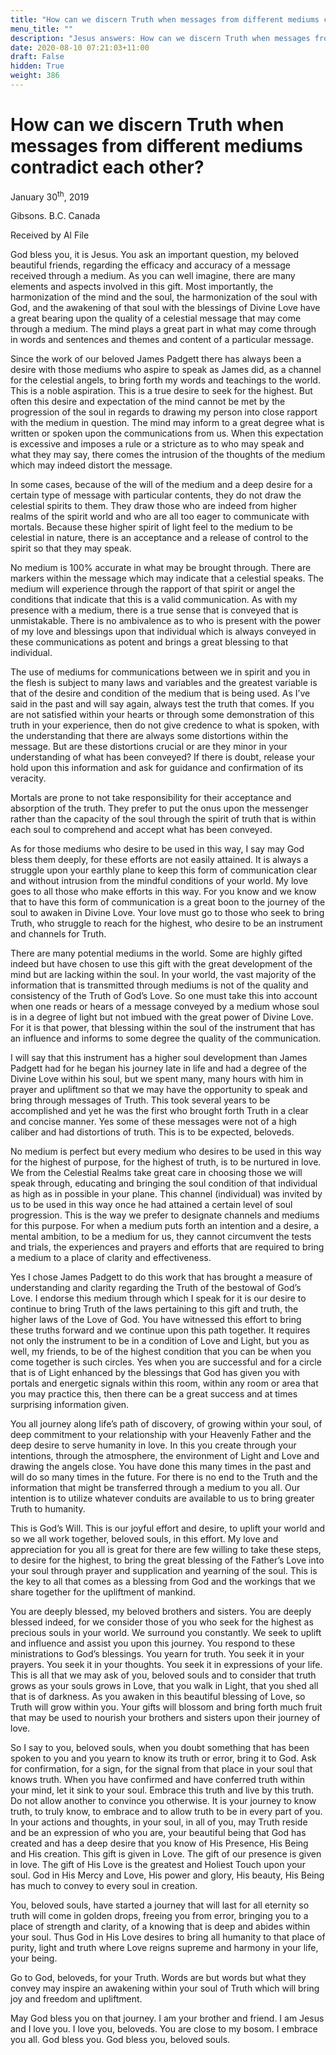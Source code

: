 ```yaml
---
title: "How can we discern Truth when messages from different mediums contradict each other?"
menu_title: ""
description: "Jesus answers: How can we discern Truth when messages from different mediums contradict each other?"
date: 2020-08-10 07:21:03+11:00
draft: False
hidden: True
weight: 386
---
```

# How can we discern Truth when messages from different mediums contradict each other?

January 30<sup>th</sup>, 2019

Gibsons. B.C. Canada

Received by Al File

God bless you, it is Jesus. You ask an important question, my beloved beautiful friends, regarding the efficacy and accuracy of a message received through a medium. As you can well imagine, there are many elements and aspects involved in this gift. Most importantly, the harmonization of the mind and the soul, the harmonization of the soul with God, and the awakening of that soul with the blessings of Divine Love have a great bearing upon the quality of a celestial message that may come through a medium. The mind plays a great part in what may come through in words and sentences and themes and content of a particular message. 

Since the work of our beloved James Padgett there has always been a desire with those mediums who aspire to speak as James did, as a channel for the celestial angels, to bring forth my words and teachings to the world. This is a noble aspiration. This is a true desire to seek for the highest. But often this desire and expectation of the mind cannot be met by the progression of the soul in regards to drawing my person into close rapport with the medium in question. The mind may inform to a great degree what is written or spoken upon the communications from us. When this expectation is excessive and imposes a rule or a stricture as to who may speak and what they may say, there comes the intrusion of the thoughts of the medium which may indeed distort the message. 

In some cases, because of the will of the medium and a deep desire for a certain type of message with particular contents, they do not draw the celestial spirits to them. They draw those who are indeed from higher realms of the spirit world and who are all too eager to communicate with mortals. Because these higher spirit of light feel to the medium to be celestial in nature, there is an acceptance and a release of control to the spirit so that they may speak. 

No medium is 100% accurate in what may be brought through. There are markers within the message which may indicate that a celestial speaks. The medium will experience through the rapport of that spirit or angel the conditions that indicate that this is a valid communication. As with my presence with a medium, there is a true sense that is conveyed that is unmistakable. There is no ambivalence as to who is present with the power of my love and blessings upon that individual which is always conveyed in these communications as potent and brings a great blessing to that individual.

The use of mediums for communications between we in spirit and you in the flesh is subject to many laws and variables and the greatest variable is that of the desire and condition of the medium that is being used. As I’ve said in the past and will say again, always test the truth that comes. If you are not satisfied within your hearts or through some demonstration of this truth in your experience, then do not give credence to what is spoken, with the understanding that there are always some distortions within the message. But are these distortions crucial or are they minor in your understanding of what has been conveyed? If there is doubt, release your hold upon this information and ask for guidance and confirmation of its veracity. 

Mortals are prone to not take responsibility for their acceptance and absorption of the truth. They prefer to put the onus upon the messenger rather than the capacity of the soul through the spirit of truth that is within each soul to comprehend and accept what has been conveyed. 

As for those mediums who desire to be used in this way, I say may God bless them deeply, for these efforts are not easily attained. It is always a struggle upon your earthly plane to keep this form of communication clear and without intrusion from the mindful conditions of your world. My love goes to all those who make efforts in this way. For you know and we know that to have this form of communication is a great boon to the journey of the soul to awaken in Divine Love. Your love must go to those who seek to bring Truth, who struggle to reach for the highest, who desire to be an instrument and channels for Truth.

There are many potential mediums in the world. Some are highly gifted indeed but have chosen to use this gift with the great development of the mind but are lacking within the soul. In your world, the vast majority of the information that is transmitted through mediums is not of the quality and consistency of the Truth of God’s Love. So one must take this into account when one reads or hears of a message conveyed by a medium whose soul is in a degree of light but not imbued with the great power of Divine Love. For it is that power, that blessing within the soul of the instrument that has an influence and informs to some degree the quality of the communication.

I will say that this instrument has a higher soul development than James Padgett had for he began his journey late in life and had a degree of the Divine Love within his soul, but we spent many, many hours with him in prayer and upliftment so that we may have the opportunity to speak and bring through messages of Truth. This took several years to be accomplished and yet he was the first who brought forth Truth in a clear and concise manner. Yes some of these messages were not of a high caliber and had distortions of truth. This is to be expected, beloveds. 

No medium is perfect but every medium who desires to be used in this way for the highest of purpose, for the highest of truth, is to be nurtured in love. We from the Celestial Realms take great care in choosing those we will speak through, educating and bringing the soul condition of that individual as high as in possible in your plane. This channel (individual) was invited by us to be used in this way once he had attained a certain level of soul progression. This is the way we prefer to designate channels and mediums for this purpose. For when a medium puts forth an intention and a desire, a mental ambition, to be a medium for us, they cannot circumvent the tests and trials, the experiences and prayers and efforts that are required to bring a medium to a place of clarity and effectiveness.

Yes I chose James Padgett to do this work that has brought a measure of understanding and clarity regarding the Truth of the bestowal of God’s Love. I endorse this medium through which I speak for it is our desire to continue to bring Truth of the laws pertaining to this gift and truth, the higher laws of the Love of God. You have witnessed this effort to bring these truths forward and we continue upon this path together. It requires not only the instrument to be in a condition of Love and Light, but you as well, my friends, to be of the highest condition that you can be when you come together is such circles. Yes when you are successful and for a circle that is of Light enhanced by the blessings that God has given you with portals and energetic signals within this room, within any room or area that you may practice this, then there can be a great success and at times surprising information given. 

You all journey along life’s path of discovery, of growing within your soul, of deep commitment to your relationship with your Heavenly Father and the deep desire to serve humanity in love. In this you create through your intentions, through the atmosphere, the environment of Light and Love and drawing the angels close.  You have done this many times in the past and will do so many times in the future. For there is no end to the Truth and the information that might be transferred through a medium to you all. Our intention is to utilize whatever conduits are available to us to bring greater Truth to humanity. 

This is God’s Will. This is our joyful effort and desire, to uplift your world and so we all work together, beloved souls, in this effort. My love and appreciation for you all is great for there are few willing to take these steps, to desire for the highest, to bring the great blessing of the Father’s Love into your soul through prayer and supplication and yearning of the soul. This is the key to all that comes as a blessing from God and the workings that we share together for the upliftment of mankind.

You are deeply blessed, my beloved brothers and sisters. You are deeply blessed indeed, for we consider those of you who seek for the highest as precious souls in your world. We surround you constantly. We seek to uplift and influence and assist you upon this journey. You respond to these ministrations to God’s blessings. You yearn for truth. You seek it in your prayers. You seek it in your thoughts. You seek it in expressions of your life. This is all that we may ask of you, beloved souls and to consider that truth grows as your souls grows in Love, that you walk in Light, that you shed all that is of darkness. As you awaken in this beautiful blessing of Love, so Truth will grow within you. Your gifts will blossom and bring forth much fruit that may be used to nourish your brothers and sisters upon their journey of love.

So I say to you, beloved souls, when you doubt something that has been spoken to you and you yearn to know its truth or error, bring it to God. Ask for confirmation, for a sign, for the signal from that place in your soul that knows truth. When you have confirmed and have conferred truth within your mind, let it sink to your soul. Embrace this truth and live by this truth. Do not allow another to convince you otherwise. It is your journey to know truth, to truly know, to embrace and to allow truth to be in every part of you. In your actions and thoughts, in your soul, in all of you, may Truth reside and be an expression of who you are, your beautiful being that God has created and has a deep desire that you know of His Presence, His Being and His creation. This gift is given in Love. The gift of our presence is given in love. The gift of His Love is the greatest and Holiest Touch upon your soul. God in His Mercy and Love, His power and glory, His beauty, His Being has much to convey to every soul in creation. 

You, beloved souls, have started a journey that will last for all eternity so truth will come  in golden drops, freeing you from error, bringing you to a place of strength and clarity, of a knowing that is deep and abides within your soul. Thus God in His Love desires to bring all humanity to that place of purity, light and truth where Love reigns supreme and harmony in your life, your being. 

Go to God, beloveds, for your Truth. Words are but words but what they convey may inspire an awakening within your soul of Truth which will bring joy and freedom and upliftment.

May God bless you on that journey. I am your brother and friend. I am Jesus and I love you. I love you, beloveds. You are close to my bosom. I embrace you all. God bless you. God bless you, beloved souls.
